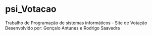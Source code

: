 # psi_Votacao
Trabalho de Programação de sistemas informáticos - Site de Votação
Desenvolvido por: Gonçalo Antunes e Rodrigo Saavedra
